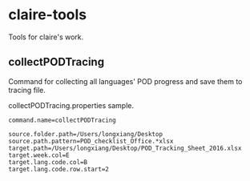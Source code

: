 # claire-tools
Tools for claire's work.

## collectPODTracing
Command for collecting all languages' POD progress and save them to tracing file.

collectPODTracing.properties sample.
```
command.name=collectPODTracing

source.folder.path=/Users/longxiang/Desktop
source.path.pattern=POD_checklist_Office.*xlsx
target.path=/Users/longxiang/Desktop/POD_Tracking_Sheet_2016.xlsx
target.week.col=E
target.lang.code.col=B
target.lang.code.row.start=2
```
